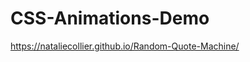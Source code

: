 # CSS-Animations-Demo
<a href="https://nataliecollier.github.io/Random-Quote-Machine/">https://nataliecollier.github.io/Random-Quote-Machine/</a>
